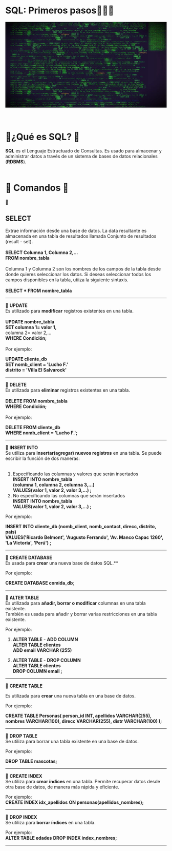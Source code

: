 # SQL: Primeros pasos👨‍💻💊

![wallpaper](images/mysql.jpg)

<br />

<h1>💊¿Qué es SQL? 💊</h1>

<b>**SQL**</b> es el Lenguaje Estructuado de Consultas. Es usado para almacenar y administrar datos a través de un sistema de bases de datos relacionales (**RDBMS**).<br />
<br />

<h1>💊 Comandos 💊</h1>

🌱 <h2>**SELECT**</h2>
Extrae información desde una base de datos. La data resultante es almacenada en una tabla de resultados llamada Conjunto de resultados (result - set).<br />
<br />
**SELECT Columna 1, Columna 2,...**<br />
**FROM nombre_tabla**<br />
<br />
Columna 1 y Columna 2 son los nombres de los campos de la tabla desde donde quieres seleccionar los datos. Si deseas seleccionar todos los campos disponibles en la tabla, utiiza la siguiente sintaxis.<br />
<br />
**SELECT * FROM nombre_tabla**
*****************************************************************************************************************
🌱 **UPDATE**<br />
Es utilizado para **modificar** registros existentes en una tabla.<br />
<br />
**UPDATE nombre_tabla**<br />
**SET columna 1= valor 1,**<br />
      columna 2= valor 2,...<br />
**WHERE Condición;**<br />
<br />
Por ejemplo:<br />

**UPDATE cliente_db**<br />
**SET nomb_client = 'Lucho F.'**<br />
      **distrito = 'Villa El Salvarock'**<br />
*****************************************************************************************************************
🌱 **DELETE**<br />
Es utilizada para **eliminar** registros existentes en una tabla.<br />
<br />
**DELETE FROM nombre_tabla**<br />
**WHERE Condición;**<br />
<br />
Por ejemplo:<br />

**DELETE FROM cliente_db**<br />
**WHERE nomb_client = 'Lucho F.';**<br />
*****************************************************************************************************************
🌱 **INSERT INTO**<br />
Se utiliza para **insertar(agregar) nuevos registros** en una tabla. Se puede escribir la función de dos maneras:<br />
<br />
1. Especificando las columnas y valores que serán insertados<br />
**INSERT INTO nombre_tabla**<br />
**(columna 1, columna 2, columna 3,...)**<br />
**VALUES(valor 1, valor 2, valor 3,...) ;**<br />
2. No especificando las columnas que serán insertados<br />
**INSERT INTO nombre_tabla**<br />
**VALUES(valor 1, valor 2, valor 3,...) ;**<br />

Por ejemplo:<br />

**INSERT INTO cliente_db (nomb_client, nomb_contact, direcc, distrito, pais)**<br />
**VALUES('Ricardo Belmont', 'Augusto Ferrando', 'Av. Manco Capac 1260', 'La Victoria', 'Perú') ;**<br />
*****************************************************************************************************************
🌱 **CREATE DATABASE**<br />
Es usada para **crear** una nueva base de datos SQL.**<br />

Por ejemplo:<br />

**CREATE DATABASE comida_db**;
*****************************************************************************************************************
🌱 **ALTER TABLE**<br />
Es utilizada para **añadir, borrar o modificar** columnas en una tabla existente.<br />
También es usada para añadir y borrar varias restricciones en una tabla existente.<br />

Por ejemplo:<br />

1. **ALTER TABLE** - **ADD COLUMN**<br />
**ALTER TABLE clientes**<br />
**ADD email VARCHAR (255)**<br />

2. **ALTER TABLE** - **DROP COLUMN**<br />
**ALTER TABLE clientes**<br />
**DROP COLUMN email ;**<br />

***************************************************************************************************************
🌱 **CREATE TABLE**<br />

Es utilizada para **crear** una nueva tabla en una base de datos.<br />

Por ejemplo:<br />

**CREATE TABLE Personas(
      person_id INT,
      apellidos VARCHAR(255),
      nombres VARCHAR(100),
      direcc VARCHAR(255),
      distr VARCHAR(100)
  );**
*****************************************************************************************************************
🌱 **DROP TABLE**<br />
Se utiliza para borrar una tabla existente en una base de datos.<br />

Por ejemplo:<br />

**DROP TABLE mascotas;**
*****************************************************************************************************************
🌱 **CREATE INDEX**<br />
Se utiliza para **crear índices** en una tabla. Permite recuperar datos desde otra base de datos, de manera más rápida y eficiente.<br />

Por ejemplo:<br />
**CREATE INDEX idx_apellidos**
**ON personas(apellidos_nombres);**
*****************************************************************************************************************
🌱 **DROP INDEX**<br />
Se utiliza para **borrar índices** en una tabla.<br />

Por ejemplo:<br />
**ALTER TABLE edades**
**DROP INDEX index_nombres;**
*****************************************************************************************************************

